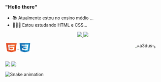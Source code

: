 ### "Hello there"

- 📚 Atualmente estou no ensino médio ...
- 👨🏽‍💻 Estou estudando HTML e CSS... 

<div align="center">
  <a href="https://github.com/Ka3dus">
  <img height="150em" src="https://github-readme-stats.vercel.app/api?username=Ka3dus&show_icons=true&theme=dracula&include_all_commits=true&count_private=true"/>
  <img height="150em" src="https://github-readme-stats.vercel.app/api/top-langs/?username=Ka3dus&layout=compact&langs_count=7&theme=dracula"/>
</div>
<div style="display: inline_block"><br>
  <img align="center" alt="Ka3dus-HTML" height="30" width="40" src="https://raw.githubusercontent.com/devicons/devicon/master/icons/html5/html5-original.svg">
  <img align="center" alt="Ka3dus-CSS" height="30" width="40" src="https://raw.githubusercontent.com/devicons/devicon/master/icons/css3/css3-original.svg">
  <img align="right" alt="Ka3dus-pic" height="150" style="border-radius:50px;" src="https://user-images.githubusercontent.com/106281679/170845269-02ccbf7a-8589-48d6-9e4e-561674535c18.gif">
</div>
  
  ##
 
<div> 
  
  <a href="https://instagram.com/gabriel_d785" target="_blank"><img src="https://img.shields.io/badge/-Instagram-%23E4405F?style=for-the-badge&logo=instagram&logoColor=white" target="_blank"></a>
  <a href = "mailto:gabrielodantas@hotmail.com"><img src="https://img.shields.io/badge/Microsoft_Outlook-0078D4?style=for-the-badge&logo=microsoft-outlook&logoColor=white" target="_blank"></a>
   
 
![Snake animation](https://github.com/Ka3dus/Ka3dus/blob/output/github-contribution-grid-snake.svg)
  
</div>
